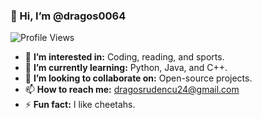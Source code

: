 ### 👋 Hi, I’m @dragos0064  
![Profile Views](https://komarev.com/ghpvc/?username=dragos0064&color=lightgrey)
- 👀 **I’m interested in:** Coding, reading, and sports.  
- 🌱 **I’m currently learning:** Python, Java, and C++.  
- 💞️ **I’m looking to collaborate on:** Open-source projects.  
- 📫 **How to reach me:** [dragosrudencu24@gmail.com](mailto:dragosrudencu24@gmail.com)  
- ⚡ **Fun fact:** I like cheetahs.
